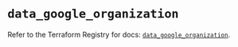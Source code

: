 # `data_google_organization`

Refer to the Terraform Registry for docs: [`data_google_organization`](https://registry.terraform.io/providers/hashicorp/google-beta/6.16.0/docs/data-sources/google_organization).
